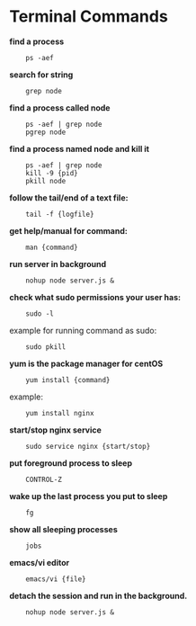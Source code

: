 Terminal Commands
=================


**find a process**

        ps -aef 


**search for string**

        grep node

**find a process called node**

        ps -aef | grep node
        pgrep node

**find a process named node and kill it**

        ps -aef | grep node
        kill -9 {pid}
        pkill node

**follow the tail/end of a text file:**

        tail -f {logfile}


**get help/manual for command:**

        man {command}

**run server in background**
        
        nohup node server.js &

**check what sudo permissions your user has:**

        sudo -l

example for running command as sudo:
        
        sudo pkill

**yum is the package manager for centOS**
        
        yum install {command}

example:

        yum install nginx


**start/stop nginx service**

        sudo service nginx {start/stop}


**put foreground process to sleep**

        CONTROL-Z

**wake up the last process you put to sleep**

        fg 

**show all sleeping processes**

        jobs

**emacs/vi editor**

        emacs/vi {file}
        
**detach the session and run in the background.**

        nohup node server.js &



